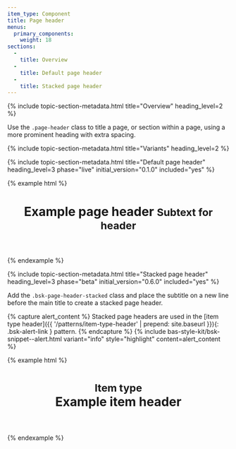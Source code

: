 ```yaml
---
item_type: Component
title: Page header
menus:
  primary_components:
    weight: 18
sections:
  -
    title: Overview
  -
    title: Default page header
  -
    title: Stacked page header
---
```


{% include topic-section-metadata.html
  title="Overview"
  heading_level=2
%}

Use the `.page-header` class to title a page, or section within a page, using a more prominent heading with extra
spacing.

{% include topic-section-metadata.html
  title="Variants"
  heading_level=2
%}

{% include topic-section-metadata.html
  title="Default page header"
  heading_level=3
  phase="live"
  initial_version="0.1.0"
  included="yes"
%}

{% example html %}
<header class="bsk-page-header">
  <h1>Example page header <small>Subtext for header</small></h1>
</header>
{% endexample %}

{% include topic-section-metadata.html
  title="Stacked page header"
  heading_level=3
  phase="beta"
  initial_version="0.6.0"
  included="yes"
%}

Add the `.bsk-page-header-stacked` class and place the subtitle on a new line before the main title to create a stacked
page header.

{% capture alert_content %}
Stacked page headers are used in the
[item type header]({{ '/patterns/item-type-header' | prepend: site.baseurl }}){: .bsk-alert-link } pattern.
{% endcapture %}
{% include bas-style-kit/bsk-snippet--alert.html
  variant="info"
  style="highlight"
  content=alert_content
%}

{% example html %}
<header class="bsk-page-header bsk-page-header-stacked">
  <h1>
    <small>Item type</small>
    <br>
    Example item header
  </h1>
</header>
{% endexample %}
